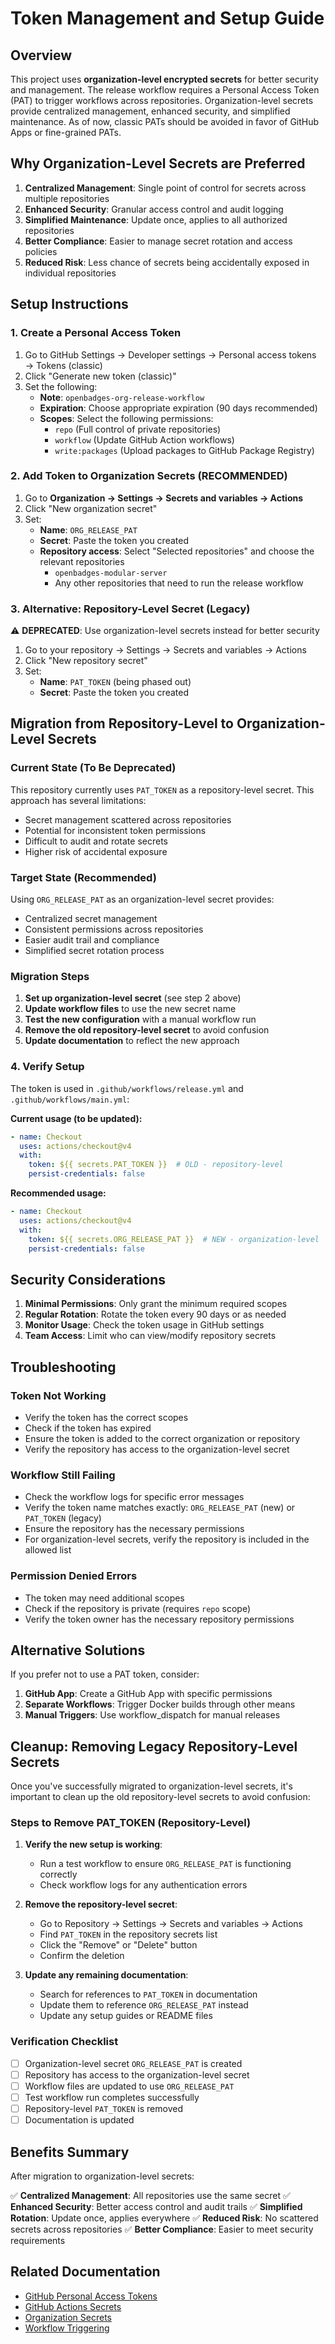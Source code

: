 # Token Management and Setup Guide

## Overview

This project uses **organization-level encrypted secrets** for better security and management. The release workflow requires a Personal Access Token (PAT) to trigger workflows across repositories. Organization-level secrets provide centralized management, enhanced security, and simplified maintenance. As of now, classic PATs should be avoided in favor of GitHub Apps or fine-grained PATs.

## Why Organization-Level Secrets are Preferred

1. **Centralized Management**: Single point of control for secrets across multiple repositories
2. **Enhanced Security**: Granular access control and audit logging
3. **Simplified Maintenance**: Update once, applies to all authorized repositories
4. **Better Compliance**: Easier to manage secret rotation and access policies
5. **Reduced Risk**: Less chance of secrets being accidentally exposed in individual repositories

## Setup Instructions

### 1. Create a Personal Access Token

1. Go to GitHub Settings → Developer settings → Personal access tokens → Tokens (classic)
2. Click "Generate new token (classic)"
3. Set the following:
   - **Note**: `openbadges-org-release-workflow`
   - **Expiration**: Choose appropriate expiration (90 days recommended)
   - **Scopes**: Select the following permissions:
     - `repo` (Full control of private repositories)
     - `workflow` (Update GitHub Action workflows)
     - `write:packages` (Upload packages to GitHub Package Registry)

### 2. Add Token to Organization Secrets (RECOMMENDED)

1. Go to **Organization → Settings → Secrets and variables → Actions**
2. Click "New organization secret"
3. Set:
   - **Name**: `ORG_RELEASE_PAT`
   - **Secret**: Paste the token you created
   - **Repository access**: Select "Selected repositories" and choose the relevant repositories
     - `openbadges-modular-server`
     - Any other repositories that need to run the release workflow

### 3. Alternative: Repository-Level Secret (Legacy)

⚠️ **DEPRECATED**: Use organization-level secrets instead for better security

1. Go to your repository → Settings → Secrets and variables → Actions
2. Click "New repository secret"
3. Set:
   - **Name**: `PAT_TOKEN` (being phased out)
   - **Secret**: Paste the token you created

## Migration from Repository-Level to Organization-Level Secrets

### Current State (To Be Deprecated)
This repository currently uses `PAT_TOKEN` as a repository-level secret. This approach has several limitations:
- Secret management scattered across repositories
- Potential for inconsistent token permissions
- Difficult to audit and rotate secrets
- Higher risk of accidental exposure

### Target State (Recommended)
Using `ORG_RELEASE_PAT` as an organization-level secret provides:
- Centralized secret management
- Consistent permissions across repositories
- Easier audit trail and compliance
- Simplified secret rotation process

### Migration Steps

1. **Set up organization-level secret** (see step 2 above)
2. **Update workflow files** to use the new secret name
3. **Test the new configuration** with a manual workflow run
4. **Remove the old repository-level secret** to avoid confusion
5. **Update documentation** to reflect the new approach

### 4. Verify Setup

The token is used in `.github/workflows/release.yml` and `.github/workflows/main.yml`:

**Current usage (to be updated):**
```yaml
- name: Checkout
  uses: actions/checkout@v4
  with:
    token: ${{ secrets.PAT_TOKEN }}  # OLD - repository-level
    persist-credentials: false
```

**Recommended usage:**
```yaml
- name: Checkout
  uses: actions/checkout@v4
  with:
    token: ${{ secrets.ORG_RELEASE_PAT }}  # NEW - organization-level
    persist-credentials: false
```

## Security Considerations

1. **Minimal Permissions**: Only grant the minimum required scopes
2. **Regular Rotation**: Rotate the token every 90 days or as needed
3. **Monitor Usage**: Check the token usage in GitHub settings
4. **Team Access**: Limit who can view/modify repository secrets

## Troubleshooting

### Token Not Working
- Verify the token has the correct scopes
- Check if the token has expired
- Ensure the token is added to the correct organization or repository
- Verify the repository has access to the organization-level secret

### Workflow Still Failing
- Check the workflow logs for specific error messages
- Verify the token name matches exactly: `ORG_RELEASE_PAT` (new) or `PAT_TOKEN` (legacy)
- Ensure the repository has the necessary permissions
- For organization-level secrets, verify the repository is included in the allowed list

### Permission Denied Errors
- The token may need additional scopes
- Check if the repository is private (requires `repo` scope)
- Verify the token owner has the necessary repository permissions

## Alternative Solutions

If you prefer not to use a PAT token, consider:

1. **GitHub App**: Create a GitHub App with specific permissions
2. **Separate Workflows**: Trigger Docker builds through other means
3. **Manual Triggers**: Use workflow_dispatch for manual releases

## Cleanup: Removing Legacy Repository-Level Secrets

Once you've successfully migrated to organization-level secrets, it's important to clean up the old repository-level secrets to avoid confusion:

### Steps to Remove PAT_TOKEN (Repository-Level)

1. **Verify the new setup is working**:
   - Run a test workflow to ensure `ORG_RELEASE_PAT` is functioning correctly
   - Check workflow logs for any authentication errors

2. **Remove the repository-level secret**:
   - Go to Repository → Settings → Secrets and variables → Actions
   - Find `PAT_TOKEN` in the repository secrets list
   - Click the "Remove" or "Delete" button
   - Confirm the deletion

3. **Update any remaining documentation**:
   - Search for references to `PAT_TOKEN` in documentation
   - Update them to reference `ORG_RELEASE_PAT` instead
   - Update any setup guides or README files

### Verification Checklist

- [ ] Organization-level secret `ORG_RELEASE_PAT` is created
- [ ] Repository has access to the organization-level secret
- [ ] Workflow files are updated to use `ORG_RELEASE_PAT`
- [ ] Test workflow run completes successfully
- [ ] Repository-level `PAT_TOKEN` is removed
- [ ] Documentation is updated

## Benefits Summary

After migration to organization-level secrets:

✅ **Centralized Management**: All repositories use the same secret
✅ **Enhanced Security**: Better access control and audit trails
✅ **Simplified Rotation**: Update once, applies everywhere
✅ **Reduced Risk**: No scattered secrets across repositories
✅ **Better Compliance**: Easier to meet security requirements

## Related Documentation

- [GitHub Personal Access Tokens](https://docs.github.com/en/authentication/keeping-your-account-and-data-secure/creating-a-personal-access-token)
- [GitHub Actions Secrets](https://docs.github.com/en/actions/security-guides/encrypted-secrets)
- [Organization Secrets](https://docs.github.com/en/actions/security-guides/encrypted-secrets#creating-encrypted-secrets-for-an-organization)
- [Workflow Triggering](https://docs.github.com/en/actions/using-workflows/triggering-a-workflow)
